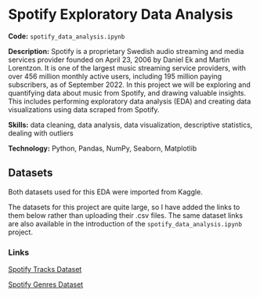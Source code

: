 # Spotify Exploratory Data Analysis

__Code:__
`spotify_data_analysis.ipynb`

__Description:__
Spotify is a proprietary Swedish audio streaming and media services provider founded on April 23, 2006 by Daniel Ek and Martin Lorentzon. It is one of the largest music streaming service providers, with over 456 million monthly active users, including 195 million paying subscribers, as of September 2022. In this project we will be exploring and quantifying data about music from Spotify, and drawing valuable insights. This includes performing exploratory data analysis (EDA) and creating data visualizations using data scraped from Spotify.

__Skills:__
data cleaning, data analysis, data visualization, descriptive statistics, dealing with outliers

__Technology:__
Python, Pandas, NumPy, Seaborn, Matplotlib

## Datasets

Both datasets used for this EDA were imported from Kaggle.

The datasets for this project are quite large, so I have added the links to them below rather than uploading their .csv files. The same dataset links are also available in the introduction of the `spotify_data_analysis.ipynb` project.

### Links

[Spotify Tracks Dataset](https://www.kaggle.com/datasets/lehaknarnauli/spotify-datasets?select=tracks.csv)

[Spotify Genres Dataset](https://www.kaggle.com/datasets/zaheenhamidani/ultimate-spotify-tracks-db?select=SpotifyFeatures.csv)

